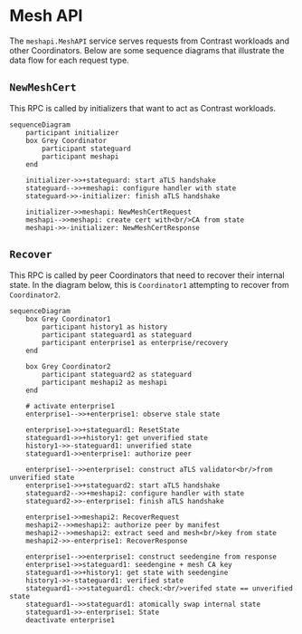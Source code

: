 # Mesh API

The `meshapi.MeshAPI` service serves requests from Contrast workloads and other Coordinators.
Below are some sequence diagrams that illustrate the data flow for each request type.

## `NewMeshCert`

This RPC is called by initializers that want to act as Contrast workloads.

```mermaid
sequenceDiagram
    participant initializer
    box Grey Coordinator
        participant stateguard
        participant meshapi
    end

    initializer->>+stateguard: start aTLS handshake
    stateguard-->>+meshapi: configure handler with state
    stateguard->>-initializer: finish aTLS handshake

    initializer->>meshapi: NewMeshCertRequest
    meshapi-->>meshapi: create cert with<br/>CA from state
    meshapi->>-initializer: NewMeshCertResponse
```

## `Recover`

This RPC is called by peer Coordinators that need to recover their internal state.
In the diagram below, this is `Coordinator1` attempting to recover from `Coordinator2`.

```mermaid
sequenceDiagram
    box Grey Coordinator1
        participant history1 as history
        participant stateguard1 as stateguard
        participant enterprise1 as enterprise/recovery
    end

    box Grey Coordinator2
        participant stateguard2 as stateguard
        participant meshapi2 as meshapi
    end

    # activate enterprise1
    enterprise1-->>+enterprise1: observe stale state

    enterprise1->>+stateguard1: ResetState
    stateguard1->>+history1: get unverified state
    history1->>-stateguard1: unverified state
    stateguard1->>enterprise1: authorize peer

    enterprise1-->>enterprise1: construct aTLS validator<br/>from unverified state
    enterprise1->>+stateguard2: start aTLS handshake
    stateguard2-->>+meshapi2: configure handler with state
    stateguard2->>-enterprise1: finish aTLS handshake

    enterprise1->>meshapi2: RecoverRequest
    meshapi2-->>meshapi2: authorize peer by manifest
    meshapi2-->>meshapi2: extract seed and mesh<br/>key from state
    meshapi2->>-enterprise1: RecoverResponse

    enterprise1-->>enterprise1: construct seedengine from response
    enterprise1->>stateguard1: seedengine + mesh CA key
    stateguard1->>+history1: get state with seedengine
    history1->>-stateguard1: verified state
    stateguard1-->>stateguard1: check:<br/>verifed state == unverified state
    stateguard1-->>stateguard1: atomically swap internal state
    stateguard1->>-enterprise1: State
    deactivate enterprise1
```

